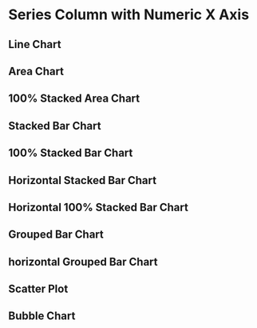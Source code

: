<script>

let numberSeriesFull = 
[
{x: 1, series: 'a', y: 10},
{x: 1, series: 'b', y: 24},
{x: 1, series: 'c', y: 45},
{x: 3, series: 'a', y: 16},
{x: 3, series: 'b', y: 22},
{x: 3, series: 'c', y: 53},
{x: 2, series: 'a', y: 14},
{x: 2, series: 'b', y: 26},
{x: 2, series: 'c', y: 51},
{x: 4, series: 'a', y: 11},
{x: 4, series: 'b', y: 20},
{x: 4, series: 'c', y: 60},
{x: 5, series: 'a', y: 18},
{x: 5, series: 'b', y: 28},
{x: 5, series: 'c', y: 58},
{x: 6, series: 'a', y: 15},
{x: 6, series: 'b', y: 22},
{x: 6, series: 'c', y: 63}
]


let numberSeriesMissingY = 
[
{x: 1, series: 'a', y: 10},
{x: 1, series: 'b', y: 24},
{x: 1, series: 'c', y: 45},
{x: 2, series: 'a', y: 14},
{x: 2, series: 'c', y: 51},
{x: 3, series: 'a', y: 16},
{x: 3, series: 'b', y: 22},
{x: 3, series: 'c', y: 53},
{x: 4, series: 'a', y: 11},
{x: 4, series: 'b', y: 20},
{x: 4, series: 'c', y: 60},
{x: 5, series: 'a', y: 18},
{x: 5, series: 'b', y: 28},
{x: 5, series: 'c', y: 58},
{x: 6, series: 'a', y: 15},
{x: 6, series: 'b', y: 22},
{x: 6, series: 'c', y: 63}
]


let numberSeriesMissingX =
[
{x: 1, series: 'a', y: 10},
{x: 1, series: 'b', y: 24},
{x: 1, series: 'c', y: 45},
{x: 3, series: 'a', y: 16},
{x: 3, series: 'b', y: 22},
{x: 3, series: 'c', y: 53},
{x: 4, series: 'a', y: 11},
{x: 4, series: 'b', y: 20},
{x: 4, series: 'c', y: 60},
{x: 5, series: 'a', y: 18},
{x: 5, series: 'b', y: 28},
{x: 5, series: 'c', y: 58},
{x: 6, series: 'a', y: 15},
{x: 6, series: 'b', y: 22},
{x: 6, series: 'c', y: 63}
]


let numberSeriesXSync = 
[
{x: 1, series: 'a', y: 10},
{x: 1, series: 'b', y: 24},
{x: 1, series: 'c', y: 45},
{x: 2, series: 'a', y: 14},
{x: 2, series: 'b', y: 26},
{x: 2, series: 'c', y: 51},
{x: 3, series: 'a', y: 16},
{x: 3, series: 'b', y: 22},
{x: 3.3456, series: 'c', y: 53},
{x: 4, series: 'a', y: 11},
{x: 4, series: 'b', y: 20},
{x: 4, series: 'c', y: 60},
{x: 5, series: 'a', y: 18},
{x: 5, series: 'b', y: 28},
{x: 5, series: 'c', y: 58},
{x: 6, series: 'a', y: 15},
{x: 6, series: 'b', y: 22},
{x: 6, series: 'c', y: 63}
]

let numberSeriesNulls =
[
{x: 1, series: 'a', y: 10},
{x: 1, series: 'b', y: 24},
{x: 1, series: 'c', y: 45},
{x: 2, series: 'a', y: null},
{x: 2, series: 'b', y: 26},
{x: 2, series: 'c', y: 51},
{x: 3, series: 'a', y: 16},
{x: 3, series: 'b', y: 22},
{x: 3, series: 'c', y: 53},
{x: 4, series: 'a', y: 11},
{x: 4, series: 'b', y: null},
{x: 4, series: 'c', y: 60},
{x: 5, series: 'a', y: 18},
{x: 5, series: 'b', y: 28},
{x: 5, series: 'c', y: 58},
{x: 6, series: 'a', y: 15},
{x: 6, series: 'b', y: 22},
{x: 6, series: 'c', y: 63}
]

let barTest = [
    {x: 1, y: 10, series: "A"},
    {x: 3, y: 12, series: "A"},
    {x: 1, y: 22, series: "B"},
    {x: 3, y: 24, series: "B"}
]

let full5 = 
[
  { x: 1, series: 'a', y: 10 },
  { x: 1, series: 'b', y: 24 },
  { x: 1, series: 'c', y: 45 },
  { x: 2, series: 'a', y: undefined },
  { x: 2, series: 'b', y: undefined },
  { x: 2, series: 'c', y: undefined },
  { x: 3, series: 'a', y: 16 },
  { x: 3, series: 'b', y: 22 },
  { x: 3, series: 'c', y: 53 },
  { x: 4, series: 'a', y: 11 },
  { x: 4, series: 'b', y: 20 },
  { x: 4, series: 'c', y: 60 },
  { x: 5, series: 'a', y: 18 },
  { x: 5, series: 'b', y: 28 },
  { x: 5, series: 'c', y: 58 },
  { x: 6, series: 'a', y: 15 },
  { x: 6, series: 'b', y: 22 },
  { x: 6, series: 'c', y: 63 }
]

</script>

<!-- <BarChart data={barTest} series=series type=grouped/> -->

<h1>Series Column with Numeric X Axis</h1>
<h2>Line Chart</h2>
<LineChart data={numberSeriesFull} series=series title="Full Data"/>
<LineChart data={numberSeriesMissingY} series=series title="Missing Y"/>
<LineChart data={numberSeriesMissingX} series=series title="Missing X"/>
<LineChart data={numberSeriesXSync} series=series title="X out of sync"/>
<LineChart data={numberSeriesNulls} series=series title="Nulls"/>

<h2>Area Chart</h2>
<AreaChart data={numberSeriesFull} series=series title="Full Data"/>
<AreaChart data={numberSeriesMissingY} yBaseline=true xTickMarks=true yTickMarks=true yGridlines=false series=series title="Missing Y"/>
<AreaChart data={numberSeriesMissingY} series=series title="Missing Y"/>
<AreaChart data={numberSeriesMissingX} series=series title="Missing X"/>
<AreaChart data={numberSeriesXSync} series=series title="X out of sync"/>
<AreaChart data={numberSeriesNulls} series=series title="Nulls"/>

<h2>100% Stacked Area Chart</h2>
<AreaChart data={numberSeriesFull} series=series title="Full Data" type=stacked100/>
<AreaChart data={numberSeriesMissingY} yBaseline=true xTickMarks=true yTickMarks=true yGridlines=false series=series title="Missing Y" type=stacked100/>
<AreaChart data={numberSeriesMissingY} series=series title="Missing Y" type=stacked100/>
<AreaChart data={numberSeriesMissingX} series=series title="Missing X" type=stacked100/>
<AreaChart data={numberSeriesXSync} series=series title="X out of sync" type=stacked100/>
<AreaChart data={numberSeriesNulls} series=series title="Nulls" type=stacked100/>

<h2>Stacked Bar Chart</h2>
<BarChart data={numberSeriesFull} series=series title="Full Data"/>
<BarChart data={numberSeriesMissingY} series=series title="Missing Y" />
<BarChart data={numberSeriesMissingX} series=series title="Missing X"/>
<BarChart data={numberSeriesXSync} series=series title="X out of sync"/>
<BarChart data={numberSeriesNulls} series=series title="Nulls"/>

<h2>100% Stacked Bar Chart</h2>
<BarChart data={numberSeriesFull} series=series title="Full Data" type=stacked100>
    <ReferenceLine y=0.55/>
</BarChart> 
<BarChart data={numberSeriesMissingY} series=series title="Missing Y" type=stacked100/>
<BarChart data={numberSeriesMissingX} series=series title="Missing X" type=stacked100/>
<BarChart data={numberSeriesXSync} series=series title="X out of sync" type=stacked100/>
<BarChart data={numberSeriesNulls} series=series title="Nulls" type=stacked100>
  <ReferenceLine y=0.55/>
</BarChart> 

<h2>Horizontal Stacked Bar Chart</h2>
<BarChart data={numberSeriesFull} series=series swapXY=true title="Full Data" xType=category yBaseline=true yTickMarks=true xTickMarks=true/>
<BarChart data={numberSeriesMissingY} series=series swapXY=true title="Missing Y"/>
<BarChart data={numberSeriesMissingX} series=series swapXY=true title="Missing X"/>
<BarChart data={numberSeriesXSync} series=series swapXY=true title="X out of sync"/>
<BarChart data={numberSeriesNulls} series=series swapXY=true title="Nulls"/>

<h2>Horizontal 100% Stacked Bar Chart</h2>
<BarChart data={numberSeriesFull} series=series chartAreaHeight=500 swapXY=true title="Full Data" xType=category yBaseline=true yTickMarks=true xTickMarks=true type=stacked100>
  <ReferenceLine y=0.52/>
  <ReferenceArea x1=1 x2=2 label="FFFF"/>
</BarChart>
<BarChart data={numberSeriesMissingY} series=series swapXY=true title="Missing Y" type=stacked100/>
<BarChart data={numberSeriesMissingX} series=series swapXY=true title="Missing X" type=stacked100/>
<BarChart data={numberSeriesXSync} series=series swapXY=true title="X out of sync" type=stacked100/>
<BarChart data={numberSeriesNulls} series=series swapXY=true title="Nulls" type=stacked100/>

<h2>Grouped Bar Chart</h2>
<BarChart data={numberSeriesFull} series=series type=grouped title="Full Data"/>
<BarChart data={numberSeriesMissingY} series=series type=grouped title="Missing Y"/>
<BarChart data={numberSeriesMissingX} series=series type=grouped title="Missing X"/>
<BarChart data={numberSeriesXSync} series=series type=grouped title="X out of sync"/>
<BarChart data={numberSeriesNulls} series=series type=grouped title="Nulls"/>

<h2>horizontal Grouped Bar Chart</h2>
<BarChart data={numberSeriesFull} series=series swapXY=true type=grouped title="Full Data"/>
<BarChart data={numberSeriesMissingY} series=series swapXY=true type=grouped title="Missing Y"/>
<BarChart data={numberSeriesMissingX} series=series swapXY=true type=grouped title="Missing X"/>
<BarChart data={numberSeriesXSync} series=series swapXY=true type=grouped title="X out of sync"/>
<BarChart data={numberSeriesNulls} series=series swapXY=true type=grouped title="Nulls"/>

<h2>Scatter Plot</h2>
<ScatterPlot data={numberSeriesFull} series=series title="Full Data"/>
<ScatterPlot data={numberSeriesMissingY} series=series title="Missing Y"/>
<ScatterPlot data={numberSeriesMissingX} series=series title="Missing X"/>
<ScatterPlot data={numberSeriesXSync} series=series title="X out of sync"/>
<ScatterPlot data={numberSeriesNulls} series=series title="Nulls"/>

<h2>Bubble Chart</h2>
<BubbleChart data={numberSeriesFull} series=series size=y y=y title="Full Data"/>
<BubbleChart data={numberSeriesMissingY} series=series size=y y=y title="Missing Y"/>
<BubbleChart data={numberSeriesMissingX} series=series size=y y=y title="Missing X"/>
<BubbleChart data={numberSeriesXSync} series=series size=y y=y title="X out of sync"/>
<BubbleChart data={numberSeriesNulls} series=series size=y y=y title="Nulls"/>
